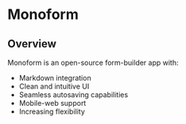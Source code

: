 # Monoform

## Overview
Monoform is an open-source form-builder app with:
- Markdown integration
- Clean and intuitive UI
- Seamless autosaving capabilities
- Mobile-web support
- Increasing flexibility
